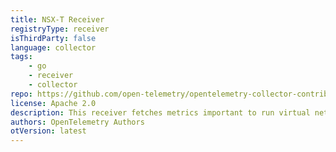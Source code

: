 ```yaml
---
title: NSX-T Receiver
registryType: receiver
isThirdParty: false
language: collector
tags:
    - go
    - receiver
    - collector
repo: https://github.com/open-telemetry/opentelemetry-collector-contrib/tree/main/receiver/nsxtreceiver
license: Apache 2.0
description: This receiver fetches metrics important to run virtual networking using NSX-T. The receiver ingests metrics via the NSX Rest API
authors: OpenTelemetry Authors
otVersion: latest
---
```

